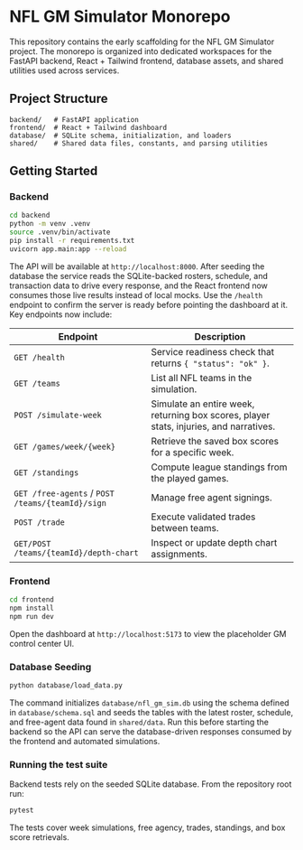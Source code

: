 # NFL GM Simulator Monorepo

This repository contains the early scaffolding for the NFL GM Simulator project. The monorepo is organized into dedicated workspaces for the FastAPI backend, React + Tailwind frontend, database assets, and shared utilities used across services.

## Project Structure

```
backend/   # FastAPI application
frontend/  # React + Tailwind dashboard
database/  # SQLite schema, initialization, and loaders
shared/    # Shared data files, constants, and parsing utilities
```

## Getting Started

### Backend

```bash
cd backend
python -m venv .venv
source .venv/bin/activate
pip install -r requirements.txt
uvicorn app.main:app --reload
```

The API will be available at `http://localhost:8000`. After seeding the database the service reads the SQLite-backed rosters, schedule, and transaction data to drive every response, and the React frontend now consumes those live results instead of local mocks. Use the `/health` endpoint to confirm the server is ready before pointing the dashboard at it. Key endpoints now include:

| Endpoint | Description |
| --- | --- |
| `GET /health` | Service readiness check that returns `{ "status": "ok" }`. |
| `GET /teams` | List all NFL teams in the simulation. |
| `POST /simulate-week` | Simulate an entire week, returning box scores, player stats, injuries, and narratives. |
| `GET /games/week/{week}` | Retrieve the saved box scores for a specific week. |
| `GET /standings` | Compute league standings from the played games. |
| `GET /free-agents` / `POST /teams/{teamId}/sign` | Manage free agent signings. |
| `POST /trade` | Execute validated trades between teams. |
| `GET/POST /teams/{teamId}/depth-chart` | Inspect or update depth chart assignments. |

### Frontend

```bash
cd frontend
npm install
npm run dev
```

Open the dashboard at `http://localhost:5173` to view the placeholder GM control center UI.

### Database Seeding

```bash
python database/load_data.py
```

The command initializes `database/nfl_gm_sim.db` using the schema defined in `database/schema.sql` and seeds the tables with the latest roster, schedule, and free-agent data found in `shared/data`. Run this before starting the backend so the API can serve the database-driven responses consumed by the frontend and automated simulations.

### Running the test suite

Backend tests rely on the seeded SQLite database. From the repository root run:

```bash
pytest
```

The tests cover week simulations, free agency, trades, standings, and box score retrievals.
